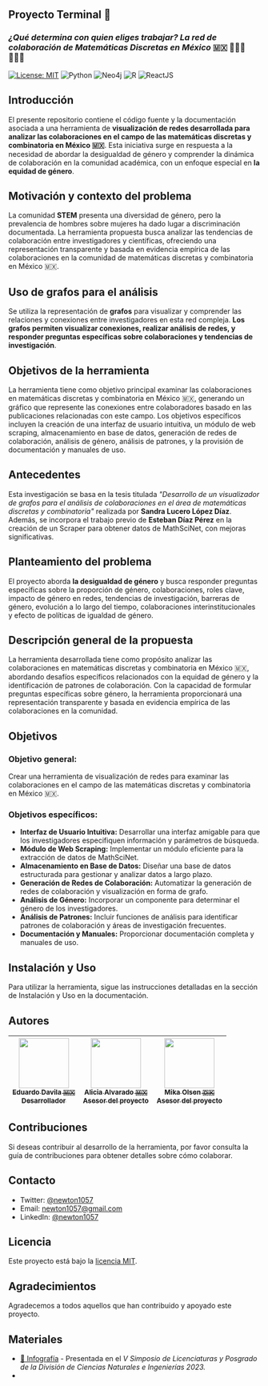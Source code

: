 ## Proyecto Terminal 🚀
### _¿Qué determina con quien eliges trabajar? La red de colaboración de Matemáticas Discretas en México_ 🇲🇽 🙋🏻‍♂️ 🙋🏻‍♀️

[![License: MIT](https://img.shields.io/badge/License-MIT-yellow.svg)](https://opensource.org/licenses/MIT)
![Python](https://img.shields.io/badge/Python-v3.12.0-green?style=flat&logo=python&logoColor=ffffff)
![Neo4j](https://img.shields.io/badge/Neo4j-4.4.28-green?style=flat&logo=neo4j&logoColor=ffffff)
![R](https://img.shields.io/badge/R-4.3.2-green?style=flat&logo=r&logoColor=ffffff)
![ReactJS](https://img.shields.io/badge/ReactJS-18.2.0-green?style=flat&logo=react&logoColor=ffffff)

## Introducción
El presente repositorio contiene el código fuente y la documentación asociada a una herramienta de **visualización de redes desarrollada para analizar las colaboraciones en el campo de las matemáticas discretas y combinatoria en México 🇲🇽**. Esta iniciativa surge en respuesta a la necesidad de abordar la desigualdad de género y comprender la dinámica de colaboración en la comunidad académica, con un enfoque especial en **la equidad de género**.

## Motivación y contexto del problema
La comunidad **STEM** presenta una diversidad de género, pero la prevalencia de hombres sobre mujeres ha dado lugar a discriminación documentada. La herramienta propuesta busca analizar las tendencias de colaboración entre investigadores y científicas, ofreciendo una representación transparente y basada en evidencia empírica de las colaboraciones en la comunidad de matemáticas discretas y combinatoria en México 🇲🇽.

## Uso de grafos para el análisis
Se utiliza la representación de **grafos** para visualizar y comprender las relaciones y conexiones entre investigadores en esta red compleja. **Los grafos permiten visualizar conexiones, realizar análisis de redes, y responder preguntas específicas sobre colaboraciones y tendencias de investigación**.

## Objetivos de la herramienta
La herramienta tiene como objetivo principal examinar las colaboraciones en matemáticas discretas y combinatoria en México 🇲🇽, generando un gráfico que represente las conexiones entre colaboradores basado en las publicaciones relacionadas con este campo. Los objetivos específicos incluyen la creación de una interfaz de usuario intuitiva, un módulo de web scraping, almacenamiento en base de datos, generación de redes de colaboración, análisis de género, análisis de patrones, y la provisión de documentación y manuales de uso.

## Antecedentes
Esta investigación se basa en la tesis titulada _"Desarrollo de un visualizador de grafos para el análisis de colaboraciones en el área de matemáticas discretas y combinatoria"_ realizada por **Sandra Lucero López Díaz**. Además, se incorpora el trabajo previo de **Esteban Díaz Pérez** en la creación de un Scraper para obtener datos de MathSciNet, con mejoras significativas.

## Planteamiento del problema
El proyecto aborda **la desigualdad de género** y busca responder preguntas específicas sobre la proporción de género, colaboraciones, roles clave, impacto de género en redes, tendencias de investigación, barreras de género, evolución a lo largo del tiempo, colaboraciones interinstitucionales y efecto de políticas de igualdad de género.

## Descripción general de la propuesta
La herramienta desarrollada tiene como propósito analizar las colaboraciones en matemáticas discretas y combinatoria en México 🇲🇽, abordando desafíos específicos relacionados con la equidad de género y la identificación de patrones de colaboración. Con la capacidad de formular preguntas específicas sobre género, la herramienta proporcionará una representación transparente y basada en evidencia empírica de las colaboraciones en la comunidad.

## Objetivos
### Objetivo general:
Crear una herramienta de visualización de redes para examinar las colaboraciones en el campo de las matemáticas discretas y combinatoria en México 🇲🇽.

### Objetivos específicos:
- **Interfaz de Usuario Intuitiva:** Desarrollar una interfaz amigable para que los investigadores especifiquen información y parámetros de búsqueda.
- **Módulo de Web Scraping:** Implementar un módulo eficiente para la extracción de datos de MathSciNet.
- **Almacenamiento en Base de Datos:** Diseñar una base de datos estructurada para gestionar y analizar datos a largo plazo.
- **Generación de Redes de Colaboración:** Automatizar la generación de redes de colaboración y visualización en forma de grafo.
- **Análisis de Género:** Incorporar un componente para determinar el género de los investigadores.
- **Análisis de Patrones:** Incluir funciones de análisis para identificar patrones de colaboración y áreas de investigación frecuentes.
- **Documentación y Manuales:** Proporcionar documentación completa y manuales de uso.

## Instalación y Uso
Para utilizar la herramienta, sigue las instrucciones detalladas en la sección de Instalación y Uso en la documentación.

## Autores
| [<img src="https://res.cloudinary.com/drrtat4kn/image/upload/v1700517567/ProyectoTerminal/Authors/Author1.png" width=100><br><sub>Eduardo Davila 🇲🇽</sub><br><sub>Desarrollador</sub>](https://github.com/newton1057) | [<img src="https://res.cloudinary.com/drrtat4kn/image/upload/v1700518106/ProyectoTerminal/Authors/Alicia_Montserrat_Alvarado_Gonzalez.jpg" width=100><br><sub>Alicia Alvarado 🇲🇽</sub><br><sub>Asesor del proyecto</sub>](https://github.com/newton1057) | [<img src="https://res.cloudinary.com/drrtat4kn/image/upload/v1700518492/ProyectoTerminal/Authors/Mika_Olsen.jpg" width=100><br><sub>Mika Olsen 🇩🇰</sub><br><sub>Asesor del proyecto</sub>](https://github.com/genesysaluralatam) |
| :---: | :---: | :---: |

## Contribuciones
Si deseas contribuir al desarrollo de la herramienta, por favor consulta la guía de contribuciones para obtener detalles sobre cómo colaborar.

## Contacto
- Twitter: [@newton1057](https://twitter.com/newton1057)
- Email: [newton1057@gmail.com](newton1057@gmail.com)
- LinkedIn: [@newton1057](https://www.linkedin.com/in/newton1057/)

## Licencia
Este proyecto está bajo la [licencia MIT](./LICENSE).

## Agradecimientos
Agradecemos a todos aquellos que han contribuido y apoyado este proyecto.

## Materiales
- [🌠 Infografía](https://pages.github.com/) - Presentada en el _V Simposio de Licenciaturas y Posgrado de la División de Ciencias Naturales e Ingenierías 2023._
- 
